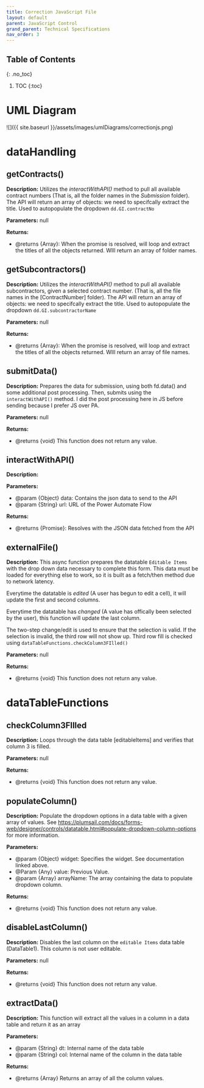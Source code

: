 ```yaml
---
title: Correction JavaScript File
layout: default
parent: JavaScript Control
grand_parent: Technical Specifications
nav_order: 3
---
```


## Table of Contents 
{: .no_toc}

1. TOC
{:toc}

# UML Diagram
![]({{ site.baseurl }}/assets/images/umlDiagrams/correctionjs.png)

# dataHandling

## getContracts()

**Description:** Utilizes the *interactWithAPI()* method to pull all available contract numbers (That is, all the folder names in the *Submission* folder). The API will return an array of objects: we need to specifcally extract the title. Used to autopopulate the dropdown `dd.GI.contractNo`

**Parameters:** null

**Returns:** 
- @returns {Array}: When the promise is resolved, will loop and extract the titles of all the objects returned. WIll return an array of folder names.

## getSubcontractors()

**Description:** Utilizes the *interactWithAPI()* method to pull all available subcontractors, given a selected contract number. (That is, all the file names in the [ContractNumber] folder). The API will return an array of objects: we need to specifcally extract the title. Used to autopopulate the dropdown `dd.GI.subcontractorName`

**Parameters:** null

**Returns:** 
- @returns {Array}: When the promise is resolved, will loop and extract the titles of all the objects returned. WIll return an array of file names.

## submitData()

**Description:** Prepares the data for submission, using both fd.data() and some additional post processing. Then, submits using the `interactWithAPI()` method. I did the post processing here in JS before sending because I prefer JS over PA. 

**Parameters:** null

**Returns:** 
- @returns {void} This function does not return any value.

## interactWithAPI()


**Description:** 

**Parameters:** 
- @param {Object} data: Contains the json data to send to the API
- @param {String} url: URL of the Power Automate Flow

**Returns:** 
- @returns {Promise}: Resolves with the JSON data fetched from the API

## externalFile()

**Description:** This async function prepares the datatable `Editable Items` with the drop down data necessary to complete this form. This data must be loaded for everything else to work, so it is built as a fetch/then method due to network latency.

Everytime the datatable is *edited* (A user has begun to edit a cell), it will update the first and second columns. 

Everytime the datatable has *changed* (A value has offically been selected by the user), this function will update the last column. 

The two-step change/edit is used to ensure that the selection is valid. If the selection is invalid, the third row will not show up. Third row fill is checked using `dataTableFunctions.checkColumn3FIlled()`

**Parameters:** null

**Returns:** 
- @returns {void} This function does not return any value.


# dataTableFunctions

## checkColumn3FIlled

**Description:** Loops through the data table [editableItems] and verifies that column 3 is filled. 

**Parameters:** null

**Returns:** 
- @returns {void} This function does not return any value.

## populateColumn()

**Description:** Populate the dropdown options in a data table with a given array of values. See https://plumsail.com/docs/forms-web/designer/controls/datatable.html#populate-dropdown-column-options for more information.

**Parameters:** 
- @param {Object} widget: Specifies the widget. See documentation linked above.
- @Param {Any} value: Previous Value.
- @param {Array} arrayName: The array containing the data to populate dropdown column.


**Returns:** 
- @returns {void} This function does not return any value.

## disableLastColumn()

**Description:** Disables the last column on the `editable Items` data table (DataTable1). This column is not user editable.

**Parameters:** null

**Returns:** 
- @returns {void} This function does not return any value.

## extractData()

**Description:** This function will extract all the values in a column in a data table and return it as an array

**Parameters:**
- @param {String} dt: Internal name of the data table
- @param {String} col: Internal name of the column in the data table

**Returns:** 
- @returns {Array} Returns an array of all the column values.